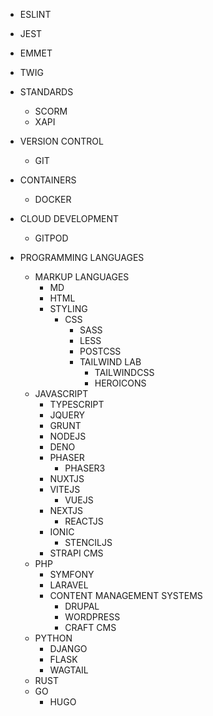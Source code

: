 
- ESLINT
- JEST
- EMMET
- TWIG

- STANDARDS
    - SCORM 
    - XAPI
- VERSION CONTROL
    - GIT
- CONTAINERS
    - DOCKER
- CLOUD DEVELOPMENT
    - GITPOD
- PROGRAMMING LANGUAGES
    - MARKUP LANGUAGES
        - MD
        - HTML
        - STYLING
            - CSS
                - SASS
                - LESS
                - POSTCSS
                - TAILWIND LAB
                    - TAILWINDCSS
                    - HEROICONS
    - JAVASCRIPT
        - TYPESCRIPT
        - JQUERY
        - GRUNT
        - NODEJS
        - DENO
        - PHASER
            - PHASER3
        - NUXTJS
        - VITEJS
            - VUEJS  
        - NEXTJS
            - REACTJS
        - IONIC
            - STENCILJS
        - STRAPI CMS
    - PHP
        - SYMFONY
        - LARAVEL
        - CONTENT MANAGEMENT SYSTEMS
            - DRUPAL
            - WORDPRESS
            - CRAFT CMS
    - PYTHON
        - DJANGO
        - FLASK
        - WAGTAIL
    - RUST
    - GO
        - HUGO